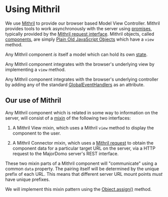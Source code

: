 # Using Mithril

We use [Mithril](https://mithril.js.org/) to provide our browser based 
Model View Controller. Mithril provides tools to work asynchronously with 
the server using [promises](https://mithril.js.org/promise.html), 
typically provided by the [Mithril request 
interface](https://mithril.js.org/request.html). Mithril objects, called 
[components](https://mithril.js.org/components.html), are simply [Plain 
Old JavaScript 
Objects](https://developer.mozilla.org/en-US/docs/Web/JavaScript/Guide/Working_with_Objects) 
which have a `view` method. 

Any Mithril component *is* itself a model which can hold its own 
[state](https://mithril.js.org/components.html#state). 

Any Mithril component integrates with the browser's underlying view by 
implementing a `view` method. 

Any Mithril component integrates with the browser's underlying controller 
by adding any of the standard 
[GlobalEventHandlers](https://developer.mozilla.org/en-US/docs/Web/API/GlobalEventHandlers) 
as an attribute. 

## Our use of Mithril

Any Mithril component which is related in some way to information on the 
server, will consist of a [mixin](https://javascript.info/mixins) of the 
following two interfaces: 

1. A Mithril View mixin, which uses a Mithril `view` method to display the 
   component to the user. 

2. A Mithril Connector mixin, which uses a [Mithril 
   request](https://mithril.js.org/request.html) to obtain the component 
   data for a particular target URL on the server, via a HTTP request to 
   the MajorDomo server's REST interface. 

These two mixin parts of a Mithril component will "communicate" using a 
common `data` property. The pairing itself will be determined by the 
unique prefix of each URL. This means that different server URL mount 
points *must* have unique prefixes. 

We will implement this mixin pattern using the 
[Object.assign()](https://developer.mozilla.org/en-US/docs/Web/JavaScript/Reference/Global_Objects/Object/assign) 
method. 
